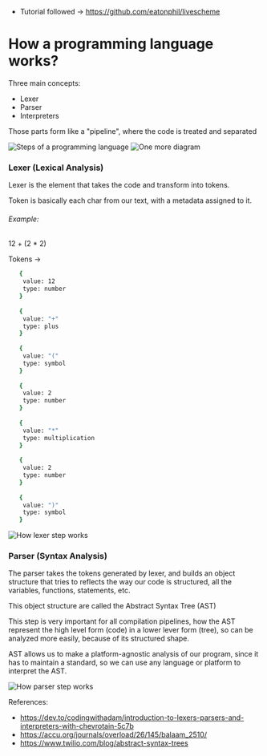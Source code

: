 - Tutorial followed -> https://github.com/eatonphil/livescheme

# How a programming language works?

Three main concepts:
- Lexer
- Parser
- Interpreters

Those parts form like a "pipeline", where the code is treated and separated

![Steps of a programming language](https://accu.org/journals/overload/26/145/balaam_2510/1.png)
![One more diagram](https://res.cloudinary.com/practicaldev/image/fetch/s--IXUN2lFL--/c_limit%2Cf_auto%2Cfl_progressive%2Cq_auto%2Cw_880/https://dev-to-uploads.s3.amazonaws.com/uploads/articles/b1d3fu7q6vw4o1ckpkst.png)

### Lexer (Lexical Analysis)
Lexer is the element that takes the code and transform into tokens.

Token is basically each char from our text, with a metadata assigned to it.


###### Example:
 12 + (2 * 2)

 Tokens -> 
```bash
   {
    value: 12
    type: number
   }
  
   {
    value: "+"
    type: plus
   }
   
   {
    value: "("
    type: symbol
   }
   
   {
    value: 2
    type: number
   }
   
   {
    value: "*"
    type: multiplication
   }
   
   {
    value: 2
    type: number
   }
   
   {
    value: ")"
    type: symbol
   }
```

![How lexer step works](https://github.com/Luisgustavom1/go-language-scheme/assets/65229051/9b00131b-532d-4fc3-aad9-a3fcb31f0ce7)

### Parser (Syntax Analysis)
The parser takes the tokens generated by lexer, and builds an object structure that tries to reflects the way our code is structured, all the variables, functions, statements, etc.

This object structure are called the Abstract Syntax Tree (AST)

This step is very important for all compilation pipelines, how the AST represent the high level form (code) in a lower lever form (tree), so can be analyzed more easily, because of its structured shape.

AST allows us to make a platform-agnostic analysis of our program, since it has to maintain a standard, so we can use any language or platform to interpret the AST.

![How parser step works](https://github.com/Luisgustavom1/go-language-scheme/assets/65229051/80e650ca-08ae-4fdc-8638-89072c663a2d)

References:
  - https://dev.to/codingwithadam/introduction-to-lexers-parsers-and-interpreters-with-chevrotain-5c7b
  - https://accu.org/journals/overload/26/145/balaam_2510/
  - https://www.twilio.com/blog/abstract-syntax-trees
